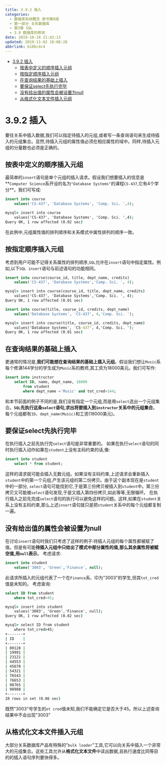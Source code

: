 ```yaml
---
title: 3.9.2 插入
categories: 
  - 数据库系统概念 原书第6版
  - 第一部分 关系数据库
  - 第3章 SQL
  - 3.9 数据库的修改
date: 2019-10-18 21:42:13
updated: 2019-11-02 10:08:28
abbrlink: b18bc4c4
---
```

- [3.9.2 插入](/ReadingNotes/b18bc4c4/#3-9-2-插入)
    - [按表中定义的顺序插入元组](/ReadingNotes/b18bc4c4/#按表中定义的顺序插入元组)
    - [按指定顺序插入元组](/ReadingNotes/b18bc4c4/#按指定顺序插入元组)
    - [在查询结果的基础上插入](/ReadingNotes/b18bc4c4/#在查询结果的基础上插入)
    - [要保证select先执行完毕](/ReadingNotes/b18bc4c4/#要保证select先执行完毕)
    - [没有给出值的属性会被设置为null](/ReadingNotes/b18bc4c4/#没有给出值的属性会被设置为null)
    - [从格式化文本文件插入元组](/ReadingNotes/b18bc4c4/#从格式化文本文件插入元组)

<!--more-->
<script src="https://cdn.bootcss.com/jquery/3.4.0/jquery.slim.min.js"></script>
<script>$(document).ready(function () {$(".post-body > ul:nth-child(1)").hide();});</script>

<!--end-->
<!--SSTStart-->
# 3.9.2 插入 #
要往关系中插入数据,我们可以指定待插入的元组,或者写一条查询语句来生成待插入的元组集合。显然,待插入元组的属性值必须在相应属性的域中。同样,待插入元组的分量数也必须是正确的。
## 按表中定义的顺序插入元组 ##
最简单的`insert`语句是单个元组的插入请求。假设我们想要插入的信息是**`Computer Science`系开设的名为`"Database Systems"`的课程`CS-437`,它有4个学分**。我们可写成:
```sql
insert into course
    values('CS-437', 'Database Systems', 'Comp. Sci. ',4);
```
```cmd
mysql> insert into course
    values('CS-437', 'Database Systems', 'Comp. Sci. ',4);
Query OK, 1 row affected (0.02 sec)
```
在此例中,元组属性值的排列顺序和关系模式中属性排列的顺序一致。
## 按指定顺序插入元组 ##
考虑到用户可能不记得关系属性的排列顺序,`SQL`允许在`insert`语句中指定属性。例如,以下`SQL insert`语句与前述语句的功能相同。
```sql
insert into course(course_id, title, dept_name, credits)
    values('CS-437', 'Database Systems','Comp. Sci. ', 4);
```
```cmd
mysql> insert into course(course_id, title, dept_name, credits)
    values('CS-437', 'Database Systems','Comp. Sci. ', 4);
Query OK, 1 row affected (0.01 sec)
```
```sql
insert into course(title, course_id, credits, dept_name)
    values('Database Systems', 'CS-437', 4,'Comp. Sci. ');
```
```cmd
mysql> insert into course(title, course_id, credits, dept_name)
    values('Database Systems', 'CS-437', 4,'Comp. Sci. ');
Query OK, 1 row affected (0.01 sec)
```
## 在查询结果的基础上插入 ##
更通常的情况是,**我们可能想在查询结果的基础上插入元组**。假设我们想让`Music`系每个修满144学分的学生成为`Music`系的教师,其工资为18000美元。我们可写作:
```sql
insert into instructor
    select ID, name, dept_name, 18000
        from student
        where dept_name ='Music' and tot_cred>144;
```
和本节前面的例子不同的是,我们没有指定一个元组,而是用`select`选出一个元组集合。**`SQL`先执行这条`select`语句,求出将要插入到`instructor`关系中的元组集合**。每个元组都有`ID`、`dept_name(Music)`和工资(18000美元)。
## 要保证select先执行完毕 ##
在执行插入之前先执行完`select`语句是非常重要的。
如果在执行`select`语句的同时执行插入动作如果在`student`上没有主码约束的话,像:
```sql
insert into student
    select * from student;
```
这样的请求就可能会插入无数元组。如果没有主码约束,上述请求会重新插入`student`中的第一个元组,产生该元组的第二份拷贝。由于这个副本现在是`student`中的一部分, `select`语句可能找到它,于是第三份拷贝被插入到`student`中。第三份拷贝又可能被`select`语句发现,于是又插入第四份拷贝,如此等等,无限循环。
在执行插入之前先完成`select`语句的执行可以避免这样的问题。这样,如果在`student`关系上没有主码约束,那么上述`insert`语句就只是把`student`关系中的每个元组都复制一遍。

## 没有给出值的属性会被设置为null ##
在讨论`insert`语句时我们只考虑了这样的例子:待插人元组的每个属性都被赋了值。但是有可能**待插入元组中只给出了模式中部分属性的值,那么其余属性将被赋空值,用`null`表示**。
考虑请求:
```sql
insert into student
    values('3003', 'Green','Finance', null);
```
此请求所插入的元组代表了一个在`Finance`系、ID为"3003"的学生,但其`tot_cred`值是未知的。
考虑查询:
```sql
select ID from student
    where tot_cred>45;
```
```cmd
mysql> insert into student
    values('3003', 'Green','Finance', null);
Query OK, 1 row affected (0.02 sec)

mysql> select ID from student
    where tot_cred>45;
+-------+
| ID    |
+-------+
| 00128 |
| 19991 |
| 23121 |
| 44553 |
| 45678 |
| 54321 |
| 76543 |
| 76653 |
| 98765 |
| 98988 |
+-------+
10 rows in set (0.06 sec)
```
既然"3003"号学生的`ot cred`值未知,我们不能确定它是否大于45。所以上述查询结果中不会出现"3003"
## 从格式化文本文件插入元组 ##
大部分关系数据库产品有特殊的"`bulk loader`"工具,它可以向关系中插入一个非常大的元组集合。这些工具允许从**格式化文本文件**中读出数据,且执行速度比同等目的的插入语句序列要快得多。
<!--SSTStop-->

